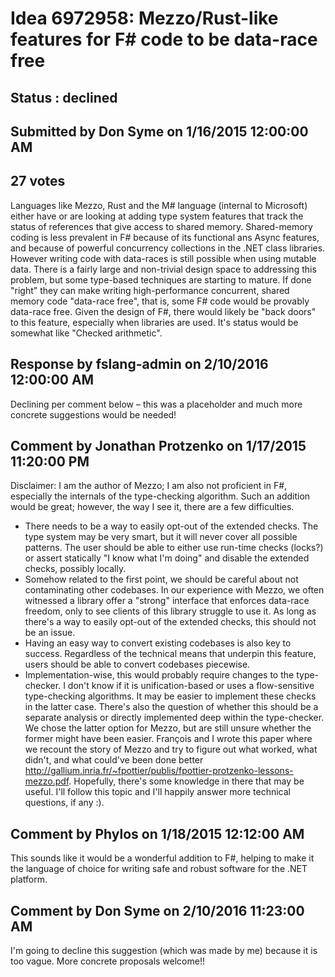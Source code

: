 # Idea 6972958: Mezzo/Rust-like features for F# code to be data-race free #

## Status : declined

## Submitted by Don Syme on 1/16/2015 12:00:00 AM

## 27 votes

Languages like Mezzo, Rust and the M# language (internal to Microsoft) either have or are looking at adding type system features that track the status of references that give access to shared memory.
Shared-memory coding is less prevalent in F# because of its functional ans Async features, and because of powerful concurrency collections in the .NET class libraries.
However writing code with data-races is still possible when using mutable data.
There is a fairly large and non-trivial design space to addressing this problem, but some type-based techniques are starting to mature. If done "right" they can make writing high-performance concurrent, shared memory code "data-race free", that is, some F# code would be provably data-race free.
Given the design of F#, there would likely be "back doors" to this feature, especially when libraries are used. It's status would be somewhat like "Checked arithmetic".

## Response by fslang-admin on 2/10/2016 12:00:00 AM

Declining per comment below – this was a placeholder and much more concrete suggestions would be needed!


## Comment by Jonathan Protzenko on 1/17/2015 11:20:00 PM

Disclaimer: I am the author of Mezzo; I am also not proficient in F#, especially the internals of the type-checking algorithm.
Such an addition would be great; however, the way I see it, there are a few difficulties.
- There needs to be a way to easily opt-out of the extended checks. The type system may be very smart, but it will never cover all possible patterns. The user should be able to either use run-time checks (locks?) or assert statically "I know what I'm doing" and disable the extended checks, possibly locally.
- Somehow related to the first point, we should be careful about not contaminating other codebases. In our experience with Mezzo, we often witnessed a library offer a "strong" interface that enforces data-race freedom, only to see clients of this library struggle to use it. As long as there's a way to easily opt-out of the extended checks, this should not be an issue.
- Having an easy way to convert existing codebases is also key to success. Regardless of the technical means that underpin this feature, users should be able to convert codebases piecewise.
- Implementation-wise, this would probably require changes to the type-checker. I don't know if it is unification-based or uses a flow-sensitive type-checking algorithms. It may be easier to implement these checks in the latter case. There's also the question of whether this should be a separate analysis or directly implemented deep within the type-checker. We chose the latter option for Mezzo, but are still unsure whether the former might have been easier.
François and I wrote this paper where we recount the story of Mezzo and try to figure out what worked, what didn't, and what could've been done better <http://gallium.inria.fr/~fpottier/publis/fpottier-protzenko-lessons-mezzo.pdf>. Hopefully, there's some knowledge in there that may be useful.
I'll follow this topic and I'll happily answer more technical questions, if any :).

## Comment by Phylos on 1/18/2015 12:12:00 AM

This sounds like it would be a wonderful addition to F#, helping to make it the language of choice for writing safe and robust software for the .NET platform.

## Comment by Don Syme on 2/10/2016 11:23:00 AM

I'm going to decline this suggestion (which was made by me) because it is too vague.
More concrete proposals welcome!!
